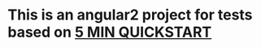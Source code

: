 # This is an angular2 project for tests based on [5 MIN QUICKSTART](https://angular.io/docs/js/latest/quickstart.html)